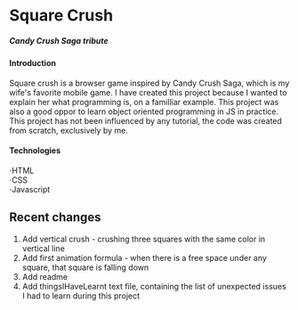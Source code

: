 # Square Crush  
##### Candy Crush Saga tribute  

#### Introduction
Square crush is a browser game inspired by Candy Crush Saga, which is my wife's favorite mobile game. I have created this project because I wanted to explain her what programming is, on a familliar example. This project was also a good oppor to learn object oriented programming in JS in practice. This project has not been influenced by any tutorial, the code was created from scratch, exclusively by me.

#### Technologies
⋅HTML  
⋅CSS  
⋅Javascript  

## Recent changes
1) Add vertical crush - crushing three squares with the same color in vertical line  
2) Add first animation formula - when there is a free space under any square, that square is falling
down  
3) Add readme
4) Add thingsIHaveLearnt text file, containing the list of unexpected issues I had to learn during this project  
